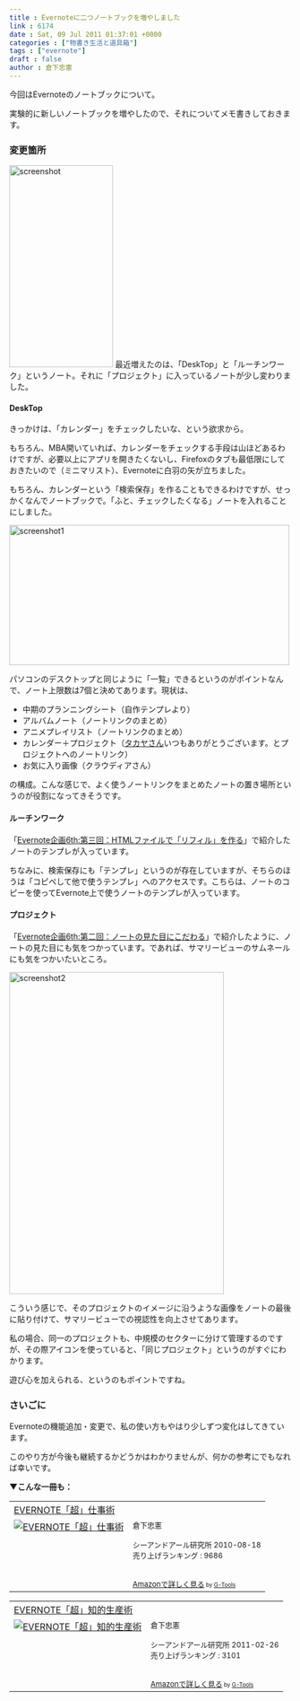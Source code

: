 ```yaml
---
title : Evernoteに二つノートブックを増やしました
link : 6174
date : Sat, 09 Jul 2011 01:37:01 +0000
categories : ["物書き生活と道具箱"]
tags : ["evernote"]
draft : false
author : 倉下忠憲
---
```


今回はEvernoteのノートブックについて。

実験的に新しいノートブックを増やしたので、それについてメモ書きしておきます。

<h3>変更箇所</h3>
<a href="https://rashita.net/blog/wp-content/uploads/2011/07/screenshot.jpg"><img src="https://rashita.net/blog/wp-content/uploads/2011/07/screenshot.jpg" alt="screenshot" title="screenshot" width="185" height="360" class="alignnone size-full wp-image-6173" /></a>
最近増えたのは、「DeskTop」と「ルーチンワーク」というノート。それに「プロジェクト」に入っているノートが少し変わりました。

<h4>DeskTop</h4>
きっかけは、「カレンダー」をチェックしたいな、という欲求から。

もちろん、MBA開いていれば、カレンダーをチェックする手段は山ほどあるわけですが、必要以上にアプリを開きたくないし、Firefoxのタブも最低限にしておきたいので（ミニマリスト）、Evernoteに白羽の矢が立ちました。

もちろん、カレンダーという「検索保存」を作ることもできるわけですが、せっかくなんでノートブックで。「ふと、チェックしたくなる」ノートを入れることにしました。

<a href="https://rashita.net/blog/wp-content/uploads/2011/07/screenshot1.png"><img src="https://rashita.net/blog/wp-content/uploads/2011/07/screenshot1.png" alt="screenshot1" title="screenshot1" width="500" height="250" class="alignnone size-full wp-image-6175" /></a>

パソコンのデスクトップと同じように「一覧」できるというのがポイントなんで、ノート上限数は7個と決めてあります。現状は、

<ul>
	<li>中期のプランニングシート（自作テンプレより）</li>
	<li>アルバムノート（ノートリンクのまとめ）</li>
	<li>アニメプレイリスト（ノートリンクのまとめ）</li>
	<li>カレンダー＋プロジェクト（<a href="http://www.blanq.org/text/">タカヤさん</a>いつもありがとうございます。とプロジェクトへのノートリンク）</li>
	<li>お気に入り画像（クラウディアさん）</li>
</ul>



の構成。こんな感じで、よく使うノートリンクをまとめたノートの置き場所というのが役割になってきそうです。

<h4>ルーチンワーク</h4>
「<a href="https://rashita.net/blog/?p=6005">Evernote企画6th:第三回：HTMLファイルで「リフィル」を作る</a>」で紹介したノートのテンプレが入っています。

ちなみに、検索保存にも「テンプレ」というのが存在していますが、そちらのほうは「コピペして他で使うテンプレ」へのアクセスです。こちらは、ノートのコピーを使ってEvernote上で使うノートのテンプレが入っています。

<h4>プロジェクト</h4>
「<a href="https://rashita.net/blog/?p=5999">Evernote企画6th:第二回：ノートの見た目にこだわる</a>」で紹介したように、ノートの見た目にも気をつかっています。であれば、サマリービューのサムネールにも気をつかいたいところ。

<a href="https://rashita.net/blog/wp-content/uploads/2011/07/screenshot2.jpg"><img src="https://rashita.net/blog/wp-content/uploads/2011/07/screenshot2.jpg" alt="screenshot2" title="screenshot2" width="383" height="574" class="alignnone size-full wp-image-6176" /></a>

こういう感じで、そのプロジェクトのイメージに沿うような画像をノートの最後に貼り付けて、サマリービューでの視認性を向上させてあります。

私の場合、同一のプロジェクトも、中規模のセクターに分けて管理するのですが、その際アイコンを使っていると、「同じプロジェクト」というのがすぐにわかります。

遊び心を加えられる、というのもポイントですね。

<h3>さいごに</h3>
Evernoteの機能追加・変更で、私の使い方もやはり少しずつ変化はしてきています。

このやり方が今後も継続するかどうかはわかりませんが、何かの参考にでもなれば幸いです。

<strong>▼こんな一冊も：</strong>
<table  border="0" cellpadding="5"><tr><td colspan="2"><a href="http://www.amazon.co.jp/exec/obidos/ASIN/4863540728/goodpic-22/" target="_top">EVERNOTE「超」仕事術</a></td></tr><tr><td valign="top"><a href="http://www.amazon.co.jp/exec/obidos/ASIN/4863540728/goodpic-22/" target="_top"><img src="http://ecx.images-amazon.com/images/I/51D2v1-KakL._SL160_.jpg" border="0" alt="EVERNOTE「超」仕事術" /></a></td><td valign="top"><font size="-1">倉下忠憲 <br /><br />シーアンドアール研究所  2010-08-18<br />売り上げランキング : 9686<br /><br /><br /><a href="http://www.amazon.co.jp/exec/obidos/ASIN/4863540728/goodpic-22/" target="_top">Amazonで詳しく見る</a></font><font size="-2"> by <a href="http://www.goodpic.com/mt/aws/index.html" >G-Tools</a></font></td></tr></table>

<table  border="0" cellpadding="5"><tr><td colspan="2"><a href="http://www.amazon.co.jp/exec/obidos/ASIN/4863540817/goodpic-22/" target="_top">EVERNOTE「超」知的生産術</a></td></tr><tr><td valign="top"><a href="http://www.amazon.co.jp/exec/obidos/ASIN/4863540817/goodpic-22/" target="_top"><img src="http://ecx.images-amazon.com/images/I/51OnU0cd03L._SL160_.jpg" border="0" alt="EVERNOTE「超」知的生産術" /></a></td><td valign="top"><font size="-1">倉下忠憲 <br /><br />シーアンドアール研究所  2011-02-26<br />売り上げランキング : 3101<br /><br /><br /><a href="http://www.amazon.co.jp/exec/obidos/ASIN/4863540817/goodpic-22/" target="_top">Amazonで詳しく見る</a></font><font size="-2"> by <a href="http://www.goodpic.com/mt/aws/index.html" >G-Tools</a></font></td></tr></table>
